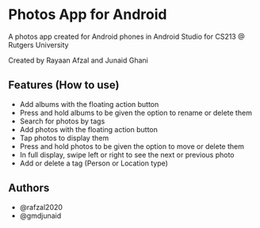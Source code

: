 
# Photos App for Android

A photos app created for Android phones in Android Studio for CS213 @ Rutgers University

Created by Rayaan Afzal and Junaid Ghani



## Features (How to use)

- Add albums with the floating action button
- Press and hold albums to be given the option to rename or delete them
- Search for photos by tags
- Add photos with the floating action button
- Tap photos to display them
- Press and hold photos to be given the option to move or delete them
- In full display, swipe left or right to see the next or previous photo
- Add or delete a tag (Person or Location type)

## Authors
- @rafzal2020
- @gmdjunaid
